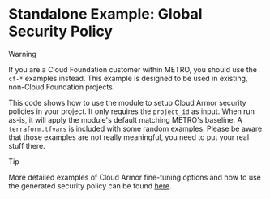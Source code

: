# Standalone Example: Global Security Policy

> [!WARNING]
> If you are a Cloud Foundation customer within METRO, you should use the `cf-*`
> examples instead. This example is designed to be used in existing, non-Cloud
> Foundation projects.

This code shows how to use the module to setup Cloud Armor security policies in
your project. It only requires the `project_id` as input. When run as-is, it
will apply the module's default matching METRO's baseline. A `terraform.tfvars`
is included with some random examples. Please be aware that those examples are
not really meaningful, you need to put your real stuff there.

> [!TIP]
> More detailed examples of Cloud Armor fine-tuning options and how to use the
> generated security policy can be found [here][detailed-examples].

[detailed-examples]: https://github.com/GoogleCloudPlatform/terraform-google-cloud-armor/tree/main/examples
